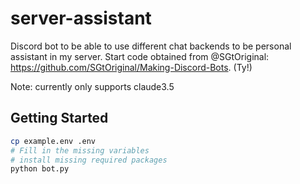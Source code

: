 # server-assistant

Discord bot to be able to use different chat backends to be personal assistant in my server.
Start code obtained from @SGtOriginal: https://github.com/SGtOriginal/Making-Discord-Bots. (Ty!)

Note: currently only supports claude3.5

## Getting Started

```bash
cp example.env .env
# Fill in the missing variables
# install missing required packages
python bot.py
```

